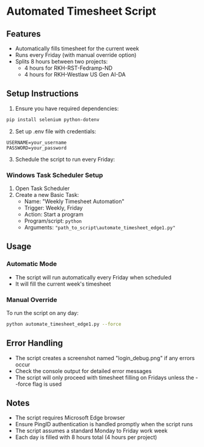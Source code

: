 # Automated Timesheet Script

## Features
- Automatically fills timesheet for the current week
- Runs every Friday (with manual override option)
- Splits 8 hours between two projects:
  * 4 hours for RKH-RST-Fedramp-ND
  * 4 hours for RKH-Westlaw US Gen AI-DA

## Setup Instructions

1. Ensure you have required dependencies:
```bash
pip install selenium python-dotenv
```

2. Set up .env file with credentials:
```
USERNAME=your_username
PASSWORD=your_password
```

3. Schedule the script to run every Friday:

### Windows Task Scheduler Setup
1. Open Task Scheduler
2. Create a new Basic Task:
   - Name: "Weekly Timesheet Automation"
   - Trigger: Weekly, Friday
   - Action: Start a program
   - Program/script: `python`
   - Arguments: `"path_to_script\automate_timesheet_edge1.py"`
   
## Usage

### Automatic Mode
- The script will run automatically every Friday when scheduled
- It will fill the current week's timesheet

### Manual Override
To run the script on any day:
```bash
python automate_timesheet_edge1.py --force
```

## Error Handling
- The script creates a screenshot named "login_debug.png" if any errors occur
- Check the console output for detailed error messages
- The script will only proceed with timesheet filling on Fridays unless the --force flag is used

## Notes
- The script requires Microsoft Edge browser
- Ensure PingID authentication is handled promptly when the script runs
- The script assumes a standard Monday to Friday work week
- Each day is filled with 8 hours total (4 hours per project)
